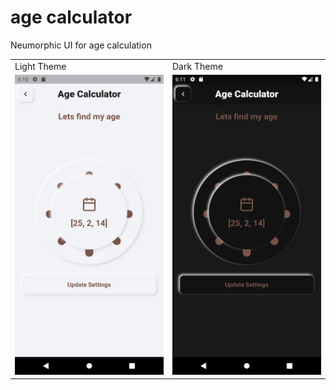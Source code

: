 # age calculator
 Neumorphic UI for age calculation
<table>
<tr>
    <td>Light Theme</td>
     <td>Dark Theme</td>
  </tr>
  <tr>
    <td valign="top"><img src="img/lightb.png" width=270 height=480></td>
    <td valign="top"><img src="img/darkb.png" width=270 height=480></td>
  </tr>
  <tr>
  </table>